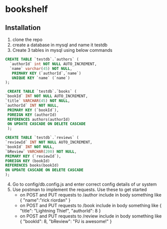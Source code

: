 # bookshelf

## Installation

1. clone the repo
2. create a database in mysql and name it testdb
3. Create 3 tables in mysql using below commands

```sql
CREATE TABLE `testdb`.`authors` (
  `authorId` int NOT NULL AUTO_INCREMENT,
  `name` varchar(45) NOT NULL,
   PRIMARY KEY (`authorId`,`name`)
   UNIQUE KEY `name` (`name`)
);
 ```
  
  ```sql
   CREATE TABLE `testdb`.`books` (
  `bookId` INT NOT NULL AUTO_INCREMENT,
  `title` VARCHAR(45) NOT NULL,
  `authorId` INT NOT NULL,
   PRIMARY KEY (`bookId`),
   FOREIGN KEY (authorId) 
   REFERENCES authors(authorId) 
   ON UPDATE CASCADE ON DELETE CASCADE
   );
   ```
   
   ```sql
   CREATE TABLE `testdb`.`reviews` (
  `reviewId` INT NOT NULL AUTO_INCREMENT,
  `bookId` INT NOT NULL,
  `bReview` VARCHAR(200) NOT NULL,
   PRIMARY KEY (`reviewId`),
   FOREIGN KEY (bookId) 
   REFERENCES books(bookId) 
   ON UPDATE CASCADE ON DELETE CASCADE
   );
   ```
   4. Go to config/db.config.js and enter correct config details of ur system
   5. Use postman to implement the requests. Use these to get started
      * on POST and PUT requests to /author include in body something like
          {
            "name":"rick riordan"
          }
      * on POST and PUT requests to /book include in body something like
         {
            "title": "Lightning Thief",
            "authorId": 8
          }
       * on POST and PUT requests to /review include in body something like
         {
            "bookId": 8,
            "bReview": "PJ is awesome!"
         }
